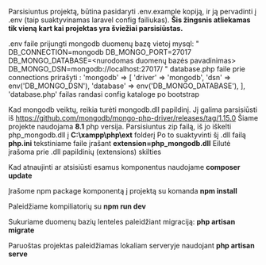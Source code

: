 Parsisiuntus projektą, būtina pasidaryti .env.example kopiją,
ir ją pervadinti į .env (taip suaktyvinamas laravel config failiukas).
**Šis žingsnis atliekamas tik vieną kart kai projektas yra šviežiai parsisiūstas.**

.env faile prijungti mongodb duomenų bazę vietoj mysql:
"
DB_CONNECTION=mongodb
DB_MONGO_PORT=27017
DB_MONGO_DATABASE=<nurodomas duomenų bazės pavadinimas>
DB_MONGO_DSN=mongodb://localhost:27017/
"
database.php faile prie connections prirašyti :
        'mongodb' => [
            'driver' => 'mongodb',
            'dsn' => env('DB_MONGO_DSN'),
            'database' => env('DB_MONGO_DATABASE'),
        ],
'database.php' failas randasi config kataloge po bootstrap

Kad mongodb veiktų, reikia turėti mongodb.dll papildinį.
Jį galima parsisiūsti iš https://github.com/mongodb/mongo-php-driver/releases/tag/1.15.0
Šiame projekte naudojama **8.1** php versija.
Parsisiuntus zip failą, iš jo iškelti php_mongodb.dll į **C:\xampp\php\ext** folderį
Po to suaktyvinti šį .dll failą **php.ini** tekstiniame faile įrašant **extension=php_mongodb.dll**
Eilutė įrašoma prie .dll papildinių (extensions) skilties

Kad atnaujinti ar atsisiūsti esamus komponentus naudojame **composer update**

Įrašome npm package komponentą į projektą su komanda **npm install**

Paleidžiame kompiliatorių su **npm run dev**

Sukuriame duomenų bazių lenteles paleidžiant migraciją: **php artisan migrate**

Paruoštas projektas paleidžiamas lokaliam serveryje naudojant **php artisan serve**





